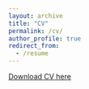 ```yaml
---
layout: archive
title: "CV"
permalink: /cv/
author_profile: true
redirect_from:
  - /resume
---
```


[Download CV here](https://drive.google.com/file/d/1B777gAx6GLH1WiDzqUTRL0COYK1WcKh6/view)

